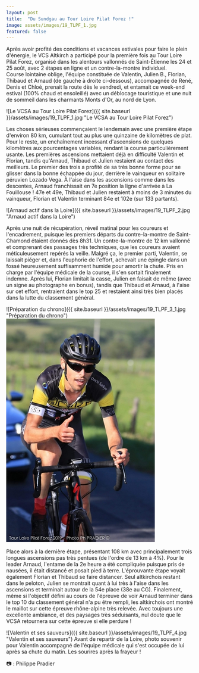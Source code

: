 ```yaml
---
layout: post
title:  "Du Sundgau au Tour Loire Pilat Forez !"
image: assets/images/19_TLPF_1.jpg
featured: false
---
```



Après avoir profité des conditions et vacances estivales pour faire le plein d'énergie, le VCS Altkirch a participé pour la première fois au Tour Loire Pilat Forez, organisé dans les alentours vallonnés de Saint-Étienne les 24 et 25 août, avec 2 étapes en ligne et un contre-la-montre individuel.  
Course lointaine oblige, l'équipe constituée de Valentin, Julien B., Florian, Thibaud et Arnaud (de gauche à droite ci-dessous), accompagnée de René, Denis et Chloé, prenait la route dès le vendredi, et entamait ce week-end estival (100% chaud et ensoleillé) avec un déblocage touristique et une nuit de sommeil dans les charmants Monts d'Or, au nord de Lyon.

![Le VCSA au Tour Loire Pilat Forez]({{ site.baseurl }}/assets/images/19_TLPF_1.jpg "Le VCSA au Tour Loire Pilat Forez")

Les choses sérieuses commençaient le lendemain avec une première étape d'environ 80 km, cumulant tout au plus une quinzaine de kilomètres de plat. Pour le reste, un enchaînement incessant d'ascensions de quelques kilomètres aux pourcentages variables, rendant la course particulièrement usante. Les premières ascensions mettaient déjà en difficulté Valentin et Florian, tandis qu'Arnaud, Thibaud et Julien restaient au contact des meilleurs. Le premier des trois a profité de sa très bonne forme pour se glisser dans la bonne échappée du jour, derrière le vainqueur en solitaire péruvien Lozado Vega. À l'aise dans les ascensions comme dans les descentes, Arnaud franchissait en 7e position la ligne d'arrivée à La Fouillouse ! 47e et 49e, Thibaud et Julien restaient à moins de 3 minutes du vainqueur, Florian et Valentin terminant 84e et 102e (sur 133 partants).

![Arnaud actif dans la Loire]({{ site.baseurl }}/assets/images/19_TLPF_2.jpg "Arnaud actif dans la Loire")

Après une nuit de récupération, réveil matinal pour les coureurs et l'encadrement, puisque les premiers départs du contre-la-montre de Saint-Chamond étaient donnés dès 8h31\. Un contre-la-montre de 12 km vallonné et comprenant des passages très techniques, que les coureurs avaient méticuleusement repérés la veille. Malgré ça, le premier parti, Valentin, se laissait piéger et, dans l'euphorie de l'effort, achevait une épingle dans un fossé heureusement suffisamment humide pour amortir la chute. Pris en charge par l'équipe médicale de la course, il s'en sortait finalement indemne. Après lui, Florian limitait la casse, Julien en faisait de même (avec un signe au photographe en bonus), tandis que Thibaud et Arnaud, à l'aise sur cet effort, rentraient dans le top 25 et restaient ainsi très bien placés dans la lutte du classement général.

![Préparation du chrono]({{ site.baseurl }}/assets/images/19_TLPF_3_1.jpg "Préparation du chrono") ![Concentration maximale pendant le CLM](images/TLPF_3_2.jpg "Concentration maximale pendant le CLM")

Place alors à la dernière étape, présentant 108 km avec principalement trois longues ascensions pas très pentues (de l'ordre de 13 km à 4%). Pour le leader Arnaud, l'entame de la 2e heure a été compliquée puisque pris de nausées, il était distancé et posait pied à terre. L'éprouvante étape voyait également Florian et Thibaud se faire distancer. Seul altkirchois restant dans le peloton, Julien se montrait quant à lui très à l'aise dans les ascensions et terminait autour de la 54e place (38e au CG). Finalement, même si l'objectif défini au cours de l'épreuve de voir Arnaud terminer dans le top 10 du classement général n'a pu être rempli, les altkirchois ont montré le maillot sur cette épreuve rhône-alpine très relevée. Avec toujours une excellente ambiance, et des paysages très séduisants, nul doute que le VCSA retournera sur cette épreuve si elle perdure !

![Valentin et ses sauveurs]({{ site.baseurl }}/assets/images/19_TLPF_4.jpg "Valentin et ses sauveurs") Avant de repartir de la Loire, photo souvenir pour Valentin accompagné de l'équipe médicale qui s'est occupée de lui après sa chute du matin. Les sourires après la frayeur !


&#128247; : Philippe Pradier